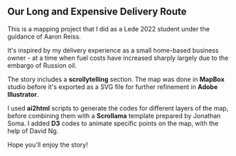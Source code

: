 ## Our Long and Expensive Delivery Route

This is a mapping project that I did as a Lede 2022 student under the guidance of Aaron Reiss.

It's inspired by my delivery experience as a small home-based business owner - at a time when fuel costs have increased sharply largely due to the embargo of Russion oil.

The story includes a **scrollytelling** section. The map was done in **MapBox** studio before it's exported as a SVG file for further refinement in **Adobe Illustrator**.

I used **ai2html** scripts to generate the codes for different layers of the map, before combining them with a **Scrollama** template prepared by Jonathan Soma. I added **D3** codes to animate specific points on the map, with the help of David Ng.

Hope you'll enjoy the story!
